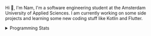 Hi 👋, I'm Nam, I'm a software engineering student at the Amsterdam University of Applied Sciences. I am currently working on some side projects and learning some new coding stuff like Kotlin and Flutter. 

<details>
<summary>Programming Stats</summary>
<!-- Most used languages stats -->
<!-- [![Top Langs](https://github-readme-stats.vercel.app/api/top-langs/?username=namtphan&layout=compact)](https://github.com/namtphan2/github-readme-stats) -->
  
<!--START_SECTION:waka-->
**I'm a Night 🦉** 

```text
🌞 Morning    41 commits     █░░░░░░░░░░░░░░░░░░░░░░░░   6.37% 
🌆 Daytime    186 commits    ███████░░░░░░░░░░░░░░░░░░   28.88% 
🌃 Evening    248 commits    █████████░░░░░░░░░░░░░░░░   38.51% 
🌙 Night      169 commits    ██████░░░░░░░░░░░░░░░░░░░   26.24%

```
📅 **I'm Most Productive on Tuesday** 

```text
Monday       69 commits     ██░░░░░░░░░░░░░░░░░░░░░░░   10.71% 
Tuesday      112 commits    ████░░░░░░░░░░░░░░░░░░░░░   17.39% 
Wednesday    81 commits     ███░░░░░░░░░░░░░░░░░░░░░░   12.58% 
Thursday     98 commits     ███░░░░░░░░░░░░░░░░░░░░░░   15.22% 
Friday       99 commits     ███░░░░░░░░░░░░░░░░░░░░░░   15.37% 
Saturday     91 commits     ███░░░░░░░░░░░░░░░░░░░░░░   14.13% 
Sunday       94 commits     ███░░░░░░░░░░░░░░░░░░░░░░   14.6%

```


📊 **This Week I Spent My Time On** 

```text
⌚︎ Time Zone: Europe/Amsterdam

🔥 Editors: 
IntelliJ                 7 hrs 25 mins       ███████████████░░░░░░░░░░   63.44% 
VS Code                  4 hrs 16 mins       █████████░░░░░░░░░░░░░░░░   36.56%

💻 Operating System: 
Mac                      11 hrs 42 mins      █████████████████████████   100.0%

```


<!--END_SECTION:waka-->
</details>
